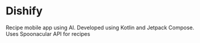 # Dishify
Recipe mobile app using AI. Developed using Kotlin and Jetpack Compose. Uses Spoonacular API for recipes
